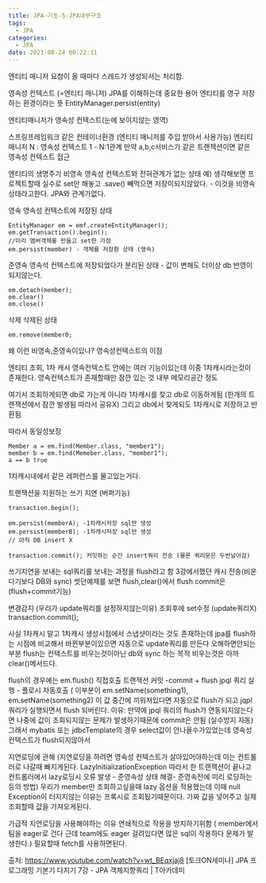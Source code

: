 ```yaml
---
title: JPA-기초-5-JPA내부구조
tags:
  - JPA
categories:
  - JPA
date: 2021-08-24 00:22:31
---
```



엔티티 매니저 요청이 올 때마다 스레드가 생성되서는 처리함.

영속성 컨텍스트 (=엔티티 매니저)
JPA를 이해하는데 중요한 용어
엔티티를 영구 저장하는 환경이라는 뜻
EntityManager.persist(entity)

엔티티매니저가 영속성 컨텍스트(눈에 보이지않는 영역) 

스프링프레임워크 같은 컨테이너환경 (엔티티 매니저를 주입 받아서 사용가능) 
엔티티매니저 N : 영속성 컨텍스트 1 - N:1관계
만약 a,b,c서비스가 같은 트랜잭션이면 같은 영속성 컨텍스트 접근

엔티티의 생명주기
비영속
영속성 컨텍스트와 전혀관계가 없는 상태
예)
생각해보면 프로젝트할때 실수로 set만 해놓고 .save() 빼먹으면 저장이되지않았다. - 이것을 비영속 상태라고한다. JPA와 관계가없다.

영속 
영속성 컨텍스트에 저장된 상태

    EntityManager em = emf.createEntityManager();
    em.getTransaction().begin();
    //미리 멤버객체를 만들고 set한 가정
    em.persist(member) - 객체를 저장환 상태 (영속)

준영속
영속석 컨텍스트에 저장되었다가 분리된 상태 - 값이 변해도 더이상 db 반영이 되지않는다.

    em.detach(member);
    em.clear()
    em.close()

삭제
삭제된 상태

    em.remove(member0;

왜 이런 비영속,준영속이있나? 영속성컨텍스트의 이점

엔티티 조회, 1차 캐시
영속컨텍스트 안에는 여러 기능이있는데 이중 1차캐시라는것이 존재한다.
영속컨텍스트가 존재할때만 잠깐 있는 것 내부 메모리공간 정도

여기서 조회하게되면 db로 가는게 아니라 1차캐시를 찾고 db로 이동하게됨 (한개의 트랜잭션에서 잠깐 발생됨 따라서 공유X)
그리고 db에서 찾게되도 1차캐시로 저장하고 반환됨 

따라서 동일성보장

    Member a = em.find(Member.class, "member1");
    member b = em.find(Memeber.class, "member1");
    a == b true
1차캐시내에서 같은 레퍼런스를 물고있는거다.

트랜잭션을 지원하는 쓰기 지연 (버퍼기능)

    transaction.begin();

    em.persist(memberA); -1차캐시저장 sql만 생성
    em.persist(memberB); -1차캐시저장 sql만 생성
    // 아직 DB insert X

    transaction.commit(); 커밋하는 순간 insert쿼리 전송 (물론 쿼리문은 두번날아감)

쓰기지연을 보내는 sql쿼리를 보내는 과정을 flush라고 함 3강에서했던 캐시 전송(비운다기보다 DB와 sync) 썻던예제를 보면 flush,clear()에서 flush
commit은 (flush+commit기능)

변경감지 (우리가 update쿼리를 설정하지않는이유)
조회후에
set수정
(update쿼리X)
transaction.commit(); 

사실 1차캐시 말고 1차캐시 생성시점에서 스냅샷이라는 것도 존재하는데 jpa를 flush하는 시점에 비교해서 바뀐부분이있으면 자동으로 update쿼리를 만든다
오해하면안되는 부분 flush는 컨텍스트를 비우는것이아닌 db와 sync 하는 목적
비우는것은 아까 clear()메서드다.

flush의 경우에는
em.flush() 직접호출
트랜잭션 커밋 -commit + flush
jpql 쿼리 실행 - 플로시 자동호출 ( 이부분이 em.setName(something1), em.setName(something2) 이 값 중간에 끼워져있다면 
자동으로 flush가 되고 jqpl쿼리가 실행되면서 flush 되버린다. 
이유: 만약에 jpql 쿼리의 flush가 연동되지않는다면 나중에 값이 조회되지않는 문제가 발생하기때문에 commit은 안됨 (실수방지 자동)
그래서 mybatis 또는 jdbcTemplate의 경우 select값이 안나올수가있었는데 영속성 컨텍스트가 flush되지않아서

지연로딩에 관해
(지연로딩을 하려면 영속성 컨텍스트가 살아있어야하는데 이는 컨트롤러로 나갈때 빠지게된다. LazyInitializationException
따라서 한 트랜잭션이 끝나고 컨트롤러에서 lazy로딩시 오류 발생 - 준영속성 상태 해결- 준영속전에 미리 로딩하는 등의 방법)
우리가 member만 조회하고싶을때 lazy 옵션을 적용했는데 이때 null Exception이 터지지않는 이유는 프록시로 조회됬기때문이다.
가짜 값을 넣어주고 실제 조회할때 값을 가져오게된다.

가급적 지연로딩을 사용해야하는 이유
연쇄적으로 작용을 방지하기위함 ( member에서 팀을 eager로 건다 근데 team에도 eager 걸려있다면 많은 sql이 작용하다 문제가 발생한다.)
필요할때 fetch를 사용하면된다.


출처: https://www.youtube.com/watch?v=wt_BEqxjaj8
[토크ON세미나] JPA 프로그래밍 기본기 다지기 7강 - JPA 객체지향쿼리 | T아카데미
